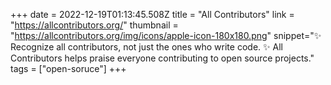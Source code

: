 +++
date = 2022-12-19T01:13:45.508Z
title = "All Contributors"
link = "https://allcontributors.org/"
thumbnail = "https://allcontributors.org/img/icons/apple-icon-180x180.png"
snippet="✨ Recognize all contributors, not just the ones who write code. ✨ All Contributors helps praise everyone contributing to open source projects."
tags = ["open-soruce"]
+++
